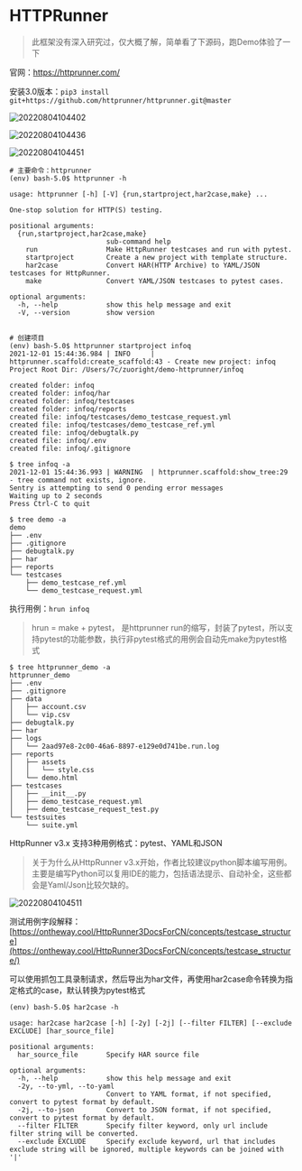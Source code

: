 # HTTPRunner

> 此框架没有深入研究过，仅大概了解，简单看了下源码，跑Demo体验了一下

官网：<https://httprunner.com/>

安装3.0版本：`pip3 install git+https://github.com/httprunner/httprunner.git@master`

![20220804104402](https://image.zuoright.com/20220804104402.png)

![20220804104436](https://image.zuoright.com/20220804104436.png)

![20220804104451](https://image.zuoright.com/20220804104451.png)

```shell
# 主要命令：httprunner
(env) bash-5.0$ httprunner -h

usage: httprunner [-h] [-V] {run,startproject,har2case,make} ...

One-stop solution for HTTP(S) testing.

positional arguments:
  {run,startproject,har2case,make}
                        sub-command help
    run                 Make HttpRunner testcases and run with pytest.
    startproject        Create a new project with template structure.
    har2case            Convert HAR(HTTP Archive) to YAML/JSON testcases for HttpRunner.
    make                Convert YAML/JSON testcases to pytest cases.

optional arguments:
  -h, --help            show this help message and exit
  -V, --version         show version


# 创建项目
(env) bash-5.0$ httprunner startproject infoq
2021-12-01 15:44:36.984 | INFO     | httprunner.scaffold:create_scaffold:43 - Create new project: infoq
Project Root Dir: /Users/7c/zuoright/demo-httprunner/infoq

created folder: infoq
created folder: infoq/har
created folder: infoq/testcases
created folder: infoq/reports
created file: infoq/testcases/demo_testcase_request.yml
created file: infoq/testcases/demo_testcase_ref.yml
created file: infoq/debugtalk.py
created file: infoq/.env
created file: infoq/.gitignore

$ tree infoq -a
2021-12-01 15:44:36.993 | WARNING  | httprunner.scaffold:show_tree:29 - tree command not exists, ignore.
Sentry is attempting to send 0 pending error messages
Waiting up to 2 seconds
Press Ctrl-C to quit
```

```shell
$ tree demo -a
demo
├── .env
├── .gitignore
├── debugtalk.py
├── har
├── reports
└── testcases
    ├── demo_testcase_ref.yml
    └── demo_testcase_request.yml
```

执行用例：`hrun infoq`

> hrun = make + pytest， 是httprunner run的缩写，封装了pytest，所以支持pytest的功能参数，执行非pytest格式的用例会自动先make为pytest格式

```shell
$ tree httprunner_demo -a  
httprunner_demo
├── .env
├── .gitignore
├── data
│   ├── account.csv
│   └── vip.csv
├── debugtalk.py
├── har
├── logs
│   └── 2aad97e8-2c00-46a6-8897-e129e0d741be.run.log
├── reports
│   ├── assets
│   │   └── style.css
│   └── demo.html
├── testcases
│   ├── __init__.py
│   ├── demo_testcase_request.yml
│   ├── demo_testcase_request_test.py
└── testsuites
    └── suite.yml
```

HttpRunner v3.x 支持3种用例格式：pytest、YAML和JSON

> 关于为什么从HttpRunner v3.x开始，作者比较建议python脚本编写用例。主要是编写Python可以复用IDE的能力，包括语法提示、自动补全，这些都会是Yaml/Json比较欠缺的。

![20220804104511](https://image.zuoright.com/20220804104511.png)

测试用例字段解释：[https://ontheway.cool/HttpRunner3DocsForCN/concepts/testcase_structure](https://ontheway.cool/HttpRunner3DocsForCN/concepts/testcase_structure/)

可以使用抓包工具录制请求，然后导出为har文件，再使用har2case命令转换为指定格式的case，默认转换为pytest格式

```shell
(env) bash-5.0$ har2case -h

usage: har2case har2case [-h] [-2y] [-2j] [--filter FILTER] [--exclude EXCLUDE] [har_source_file]

positional arguments:
  har_source_file       Specify HAR source file

optional arguments:
  -h, --help            show this help message and exit
  -2y, --to-yml, --to-yaml
                        Convert to YAML format, if not specified, convert to pytest format by default.
  -2j, --to-json        Convert to JSON format, if not specified, convert to pytest format by default.
  --filter FILTER       Specify filter keyword, only url include filter string will be converted.
  --exclude EXCLUDE     Specify exclude keyword, url that includes exclude string will be ignored, multiple keywords can be joined with '|'
```
